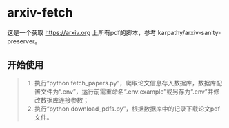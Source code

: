 # arxiv-fetch
这是一个获取 https://arxiv.org 上所有pdf的脚本，参考 karpathy/arxiv-sanity-preserver。

## 开始使用
> 1. 执行“python fetch_papers.py”，爬取论文信息存入数据库，数据库配置文件为“.env”，运行前需重命名“.env.example”或另存为“.env”并修改数据库连接参数；
> 2. 执行“python download_pdfs.py”，根据数据库中的记录下载论文pdf文件。